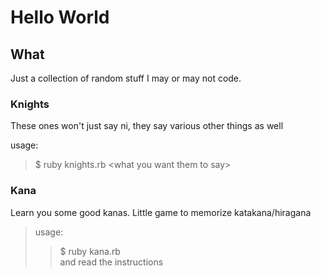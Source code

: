 # Hello World

## What
Just a collection of random stuff I may or may not code.

### Knights
These ones won't just say ni, they say various other things as well

usage:
> $ ruby knights.rb &lt;what you want them to say&gt;

### Kana
Learn you some good kanas. Little game to memorize katakana/hiragana

> usage:  
>> $ ruby kana.rb  
>  and read the instructions
